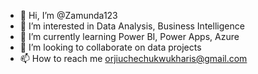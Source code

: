 - 👋 Hi, I’m @Zamunda123
- 👀 I’m interested in Data Analysis, Business Intelligence
- 🌱 I’m currently learning Power BI, Power Apps, Azure
- 💞️ I’m looking to collaborate on data projects
- 📫 How to reach me orjiuchechukwukharis@gmail.com

<!---
Zamunda123/Zamunda123 is a ✨ special ✨ repository because its `README.md` (this file) appears on your GitHub profile.
You can click the Preview link to take a look at your changes.
--->
